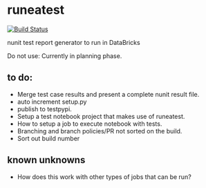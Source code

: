 # runeatest

[![Build Status](https://dev.azure.com/sabinio/sabin.io%20public/_apis/build/status/RichieBzzzt.runeatest?branchName=master)](https://dev.azure.com/sabinio/sabin.io%20public/_build/latest?definitionId=250&branchName=master)

nunit test report generator to run in DataBricks

Do not use: Currently in planning phase.

## to do:

 * Merge test case results and present a complete nunit result file.
 * auto increment setup.py
 * publish to testpypi.
 * Setup a test notebook project that makes use of runeatest.
 * How to setup a job to execute notebook with tests.
 * Branching and branch policies/PR not sorted on the build.
 * Sort out build number

## known unknowns
 * How does this work with other types of jobs that can be run?
